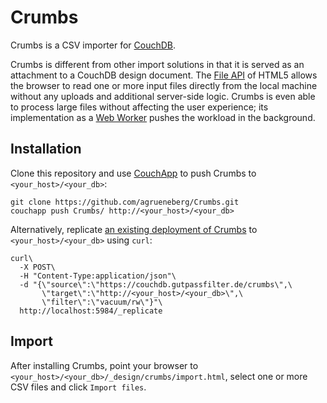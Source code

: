 Crumbs
======

Crumbs is a CSV importer for [CouchDB](http://www.couchdb.org).

Crumbs is different from other import solutions in that it is served as an attachment to a CouchDB design document. The [File API](http://www.w3.org/TR/FileAPI/) of HTML5 allows the browser to read one or more input files directly from the local machine without any uploads and additional server-side logic. Crumbs is even able to process large files without affecting the user experience; its implementation as a [Web Worker](http://www.w3.org/TR/workers/) pushes the workload in the background.


Installation
------------

Clone this repository and use [CouchApp](http://couchapp.org) to push Crumbs to `<your_host>/<your_db>`:

    git clone https://github.com/agrueneberg/Crumbs.git
    couchapp push Crumbs/ http://<your_host>/<your_db>

Alternatively, replicate [an existing deployment of Crumbs](https://couchdb.gutpassfilter.de/crumbs/) to `<your_host>/<your_db>` using `curl`:

    curl\
      -X POST\
      -H "Content-Type:application/json"\
      -d "{\"source\":\"https://couchdb.gutpassfilter.de/crumbs\",\
           \"target\":\"http://<your_host>/<your_db>\",\
           \"filter\":\"vacuum/rw\"}"\
      http://localhost:5984/_replicate


Import
------

After installing Crumbs, point your browser to `<your_host>/<your_db>/_design/crumbs/import.html`, select one or more CSV files and click `Import files`.
